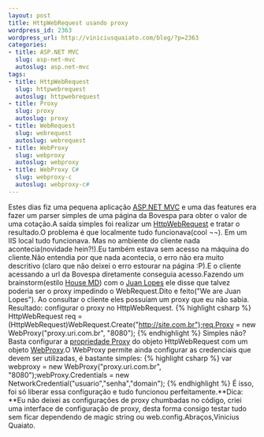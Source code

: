 ```yaml
--- 
layout: post
title: HttpWebRequest usando proxy
wordpress_id: 2363
wordpress_url: http://viniciusquaiato.com/blog/?p=2363
categories: 
- title: ASP.NET MVC
  slug: asp-net-mvc
  autoslug: asp.net-mvc
tags: 
- title: HttpWebRequest
  slug: httpwebrequest
  autoslug: httpwebrequest
- title: Proxy
  slug: proxy
  autoslug: proxy
- title: WebRequest
  slug: webrequest
  autoslug: webrequest
- title: WebProxy
  slug: webproxy
  autoslug: webproxy
- title: WebProxy C#
  slug: webproxy-c
  autoslug: webproxy-c#
---
```

Estes dias fiz uma pequena aplicação [ASP.NET MVC](http://viniciusquaiato.com/blog/category/dotnet/asp-net-dotnet/asp-net-mvc/) e uma das features era fazer um parser simples de uma página da Bovespa para obter o valor de uma cotação.A saída simples foi realizar um [HttpWebRequest](http://msdn.microsoft.com/pt-br/library/system.net.httpwebrequest.aspx) e tratar o resultado.O problema é que localmente tudo funcionava(cool ¬¬). Em um IIS local tudo funcionava. Mas no ambiente do cliente nada acontecia(novidade hein?!).Eu também estava sem acesso na máquina do cliente.Não entendia por que nada acontecia, o erro não era muito descritivo (claro que não deixei o erro estourar na página :P).E o cliente acessando a url da Bovespa diretamente conseguia acesso.Fazendo um brainstorm(estilo [House MD](http://pt.wikipedia.org/wiki/House,_M.D.)) com o [Juan Lopes](http://twitter.com/juanplopes) ele disse que talvez poderia ser o proxy impedindo o WebRequest.Dito e feito("We are Juan Lopes"). Ao consultar o cliente eles possuíam um proxy que eu não sabia. Resultado: configurar o proxy no HttpWebRequest.
{% highlight csharp %}
HttpWebRequest req = (HttpWebRequest)WebRequest.Create("http://site.com.br");req.Proxy = new WebProxy("proxy.uri.com.br", "8080");
{% endhighlight %}
Simples não? Basta configurar a [propriedade Proxy](http://msdn.microsoft.com/pt-br/library/system.net.httpwebrequest.proxy.aspx) do objeto HttpWebRequest com um objeto [WebProxy](http://msdn.microsoft.com/en-us/library/system.net.webproxy.aspx).O WebProxy permite ainda configurar as credenciais que devem ser utilizadas, é bastante simples:
{% highlight csharp %}
var webproxy = new WebProxy("proxy.uri.com.br", "8080");webProxy.Credentials = new NetworkCredential("usuario","senha","domain");
{% endhighlight %}
É isso, foi só liberar essa configuração e tudo funcionou perfeitamente.**Dica: **Eu não deixei as configurações de proxy chumbadas no código, criei uma interface de configuração de proxy, desta forma consigo testar tudo sem ficar dependendo de magic string ou web.config.Abraços,Vinicius Quaiato.
